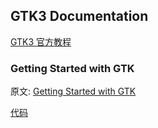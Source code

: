 ## GTK3 Documentation

[GTK3 官方教程](https://docs.gtk.org/gtk3/index.html)

### Getting Started with GTK

原文: [Getting Started with GTK](https://docs.gtk.org/gtk3/getting_started.html)

[代码](getting-started)